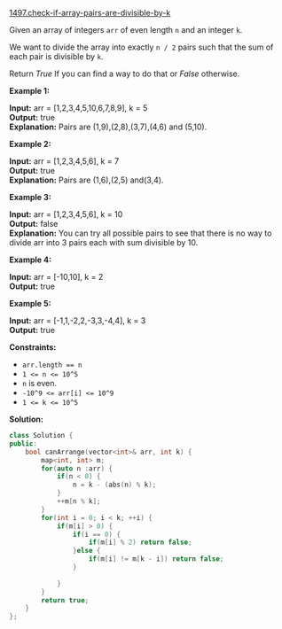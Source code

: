 [1497.check-if-array-pairs-are-divisible-by-k](https://leetcode.com/problems/check-if-array-pairs-are-divisible-by-k/)  

Given an array of integers `arr` of even length `n` and an integer `k`.

We want to divide the array into exactly `n / 2` pairs such that the sum of each pair is divisible by `k`.

Return _True_ If you can find a way to do that or _False_ otherwise.

**Example 1:**

  
**Input:** arr = \[1,2,3,4,5,10,6,7,8,9\], k = 5  
**Output:** true  
**Explanation:** Pairs are (1,9),(2,8),(3,7),(4,6) and (5,10).  

**Example 2:**

  
**Input:** arr = \[1,2,3,4,5,6\], k = 7  
**Output:** true  
**Explanation:** Pairs are (1,6),(2,5) and(3,4).  

**Example 3:**

  
**Input:** arr = \[1,2,3,4,5,6\], k = 10  
**Output:** false  
**Explanation:** You can try all possible pairs to see that there is no way to divide arr into 3 pairs each with sum divisible by 10.  

**Example 4:**

  
**Input:** arr = \[-10,10\], k = 2  
**Output:** true  

**Example 5:**

  
**Input:** arr = \[-1,1,-2,2,-3,3,-4,4\], k = 3  
**Output:** true  

**Constraints:**

*   `arr.length == n`
*   `1 <= n <= 10^5`
*   `n` is even.
*   `-10^9 <= arr[i] <= 10^9`
*   `1 <= k <= 10^5`  



**Solution:**  

```cpp
class Solution {
public:
    bool canArrange(vector<int>& arr, int k) {
        map<int, int> m;
        for(auto n :arr) {
            if(n < 0) {
                n = k - (abs(n) % k);
            }
            ++m[n % k];
        }
        for(int i = 0; i < k; ++i) {
            if(m[i] > 0) {
                if(i == 0) {
                    if(m[i] % 2) return false;
                }else {
                    if(m[i] != m[k - i]) return false;
                }
                
            }
        }
        return true;
    }
};
```
      